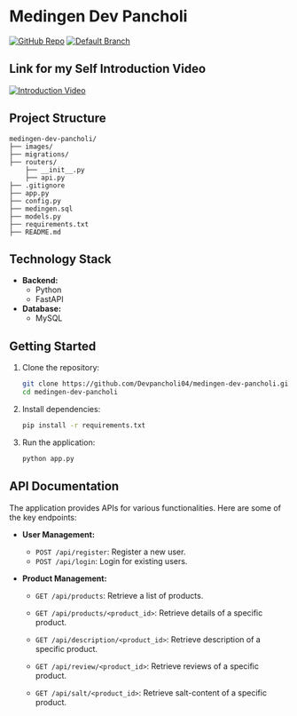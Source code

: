 # Medingen Dev Pancholi

[![GitHub Repo](https://img.shields.io/badge/GitHub-Repo-blue?style=flat-square&logo=github)](https://github.com/Devpancholi04/medingen-dev-pancholi)
[![Default Branch](https://img.shields.io/badge/Branch-main-green?style=flat-square)](https://github.com/Devpancholi04/medingen-dev-pancholi)

## Link for my Self Introduction Video
[![Introduction Video](https://img.shields.io/badge/Watch-Video-red?style=flat-square&logo=youtube)]( https://drive.google.com/file/d/18ZCkpb_uUNmLhejjTO9fy6ccCpKvZaLK/view?usp=sharing )

## Project Structure

```
medingen-dev-pancholi/
├── images/
├── migrations/
├── routers/
    ├── __init__.py
    ├── api.py
├── .gitignore
├── app.py
├── config.py
├── medingen.sql
├── models.py
├── requirements.txt
├── README.md
```

## Technology Stack
*   **Backend:** 
    *   Python
    *   FastAPI
*   **Database:** 
    *   MySQL

## Getting Started

1. Clone the repository:
    ```bash
    git clone https://github.com/Devpancholi04/medingen-dev-pancholi.git
    cd medingen-dev-pancholi
    ```
2. Install dependencies:
    ```bash
    pip install -r requirements.txt
    ```
3. Run the application:
    ```bash
    python app.py
    ```

## API Documentation
The application provides APIs for various functionalities. Here are some of the key endpoints:

*   **User Management:**
    *   `POST /api/register`: Register a new user.
    *   `POST /api/login`: Login for existing users.

*   **Product Management:**
    *   `GET /api/products`: Retrieve a list of products.
    *   `GET /api/products/<product_id>`: Retrieve details of a specific product.

    *   `GET /api/description/<product_id>`: Retrieve description of a specific product.
    *   `GET /api/review/<product_id>`: Retrieve reviews of a specific product.
    *   `GET /api/salt/<product_id>`: Retrieve salt-content of a specific product.
